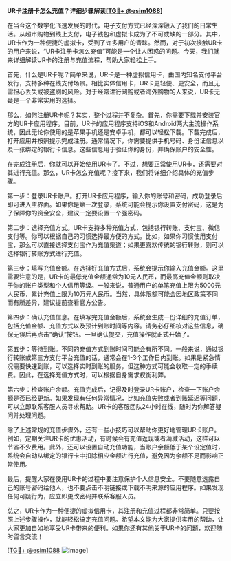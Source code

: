 **UR卡注册卡怎么充值？详细步骤解读[[TG💪+ @esim1088](https://t.me/s/esim1088)]**

在当今这个数字化飞速发展的时代，电子支付方式已经深深融入了我们的日常生活。从超市购物到线上支付，电子钱包和虚拟卡成为了不可或缺的一部分。其中，UR卡作为一种便捷的虚拟卡，受到了许多用户的青睐。然而，对于初次接触UR卡的用户来说，“UR卡注册卡怎么充值”可能是一个让人困惑的问题。今天，我们就来详细解读UR卡的注册与充值流程，帮助大家轻松上手。

首先，什么是UR卡呢？简单来说，UR卡是一种虚拟信用卡，由国内知名支付平台发行，支持多种在线支付场景。相比实体信用卡，UR卡更轻便、更安全，而且无需担心丢失或被盗刷的风险。对于经常进行网购或者海外购物的人来说，UR卡无疑是一个非常实用的选择。

那么，如何注册UR卡呢？其实，整个过程并不复杂。首先，你需要下载并安装官方的UR卡应用程序。目前，UR卡的应用程序支持iOS和Android两大主流操作系统，因此无论你使用的是苹果手机还是安卓手机，都可以轻松下载。下载完成后，打开应用并按照提示完成注册。通常情况下，你需要提供手机号码、身份证信息以及一张绑定的银行卡信息。这些信息用于验证你的身份，并确保账户的安全性。

在完成注册后，你就可以开始使用UR卡了。不过，想要正常使用UR卡，还需要对其进行充值。那么，UR卡怎么充值呢？接下来，我们将详细介绍具体的充值步骤。

第一步：登录UR卡账户。打开UR卡应用程序，输入你的账号和密码，成功登录后即可进入主界面。如果你是第一次登录，系统可能会提示你设置支付密码，这是为了保障你的资金安全，建议一定要设置一个强密码。

第二步：选择充值方式。UR卡支持多种充值方式，包括银行转账、支付宝、微信支付等。你可以根据自己的习惯选择最方便的方式。比如，如果你习惯使用支付宝，那么可以直接选择支付宝作为充值渠道；如果更喜欢传统的银行转账，则可以选择银行转账方式进行充值。

第三步：填写充值金额。在选择好充值方式后，系统会提示你输入充值金额。这里需要注意的是，UR卡的最低充值金额通常为10元人民币，而最高充值金额则取决于你的账户类型和个人信用等级。一般来说，普通用户的单笔充值上限为5000元人民币，累计充值上限为10万元人民币。当然，具体限额可能会因地区政策不同而有所差异，建议提前查看官方公告。

第四步：确认充值信息。在填写完充值金额后，系统会生成一份详细的充值订单，包括充值金额、充值方式以及预计到账时间等内容。请务必仔细核对这些信息，确保无误后再点击“确认”按钮。一旦确认提交，充值操作就正式开始了。

第五步：等待到账。不同的充值方式到账时间可能会有所不同。一般来说，通过银行转账或第三方支付平台充值的话，通常会在1-3个工作日内到账。如果是紧急情况需要快速到账，可以选择实时到账的服务，但这种方式可能会收取一定的手续费。因此，在选择充值方式时，可以根据自身需求权衡利弊。

第六步：检查账户余额。充值完成后，记得及时登录UR卡账户，检查一下账户余额是否已经更新。如果发现有任何异常情况，比如充值失败或者到账延迟等问题，可以立即联系客服人员寻求帮助。UR卡的客服团队24小时在线，随时为你解答疑问并处理问题。

除了上述常规的充值步骤外，还有一些小技巧可以帮助你更好地管理UR卡账户。例如，定期关注UR卡的优惠活动，有时候会有充值返现或者满减活动，这样可以节省不少费用。此外，还可以设置自动充值功能，当账户余额低于某个设定值时，系统会自动从绑定的银行卡中扣除相应金额进行充值，避免因为余额不足而影响正常使用。

最后，提醒大家在使用UR卡的过程中要注意保护个人信息安全。不要随意透露自己的账号密码给他人，也不要点击不明链接或下载不明来源的应用程序。如果发现任何可疑行为，应立即更改密码并联系客服人员。

总之，UR卡作为一种便捷的虚拟信用卡，其注册和充值过程都非常简单。只要按照上述步骤操作，就能轻松搞定充值问题。希望本文能为大家提供实用的帮助，让大家更加自如地享受UR卡带来的便利。如果你还有其他关于UR卡的问题，欢迎随时留言交流！

[[TG💪+ @esim1088](https://t.me/s/esim1088) ![Image](https://i.postimg.cc/4NQfJmqS/Snipaste-2025-05-13-00-14-12.png)]